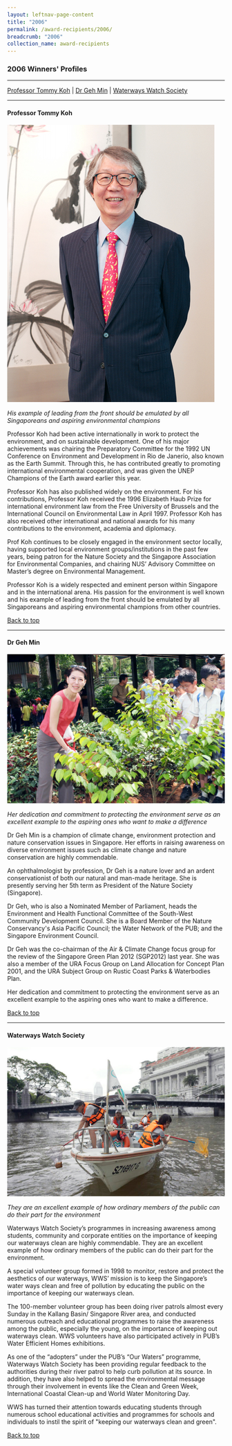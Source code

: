 ```yaml
---
layout: leftnav-page-content
title: "2006"
permalink: /award-recipients/2006/
breadcrumb: "2006"
collection_name: award-recipients
---
```


### 2006 Winners' Profiles

-------------------

[Professor Tommy Koh](#profkoh) | [Dr Geh Min](#drgeh) | [Waterways Watch Society](#wws)

-------------------

<a name="profkoh"></a>
#### Professor Tommy Koh

![Professor Tommy Koh](/images/award-recipients/2006-tommy-koh.jpg)

*His example of leading from the front should be emulated by all Singaporeans and aspiring environmental champions*

Professor Koh had been active internationally in work to protect the environment, and on sustainable development. One of his major achievements was chairing the Preparatory Committee for the 1992 UN Conference on Environment and Development in Rio de Janerio, also known as the Earth Summit. Through this, he has contributed greatly to promoting international environmental cooperation, and was given the UNEP Champions of the Earth award earlier this year.

Professor Koh has also published widely on the environment. For his contributions, Professor Koh received the 1996 Elizabeth Haub Prize for international environment law from the Free University of Brussels and the International Council on Environmental Law in April 1997. Professor Koh has also received other international and national awards for his many contributions to the environment, academia and diplomacy.

Prof Koh continues to be closely engaged in the environment sector locally, having supported local environment groups/institutions in the past few years, being patron for the Nature Society and the Singapore Association for Environmental Companies, and chairing NUS’ Advisory Committee on Master’s degree on Environmental Management.

Professor Koh is a widely respected and eminent person within Singapore and in the international arena. His passion for the environment is well known and his example of leading from the front should be emulated by all Singaporeans and aspiring environmental champions from other countries.

[Back to top](#top)

-------------------

<a name="drgeh"></a>
#### Dr Geh Min

![Dr Geh Min](/images/award-recipients/2006-geh-min.jpg)

*Her dedication and commitment to protecting the environment serve as an excellent example to the aspiring ones who want to make a difference*

Dr Geh Min is a champion of climate change, environment protection and nature conservation issues in Singapore. Her efforts in raising awareness on diverse environment issues such as climate change and nature conservation are highly commendable.

An ophthalmologist by profession, Dr Geh is a nature lover and an ardent conservationist of both our natural and man-made heritage. She is presently serving her 5th term as President of the Nature Society (Singapore).

Dr Geh, who is also a Nominated Member of Parliament, heads the Environment and Health Functional Committee of the South-West Community Development Council. She is a Board Member of the Nature Conservancy's Asia Pacific Council; the Water Network of the PUB; and the Singapore Environment Council.

Dr Geh was the co-chairman of the Air & Climate Change focus group for the review of the Singapore Green Plan 2012 (SGP2012) last year. She was also a member of the URA Focus Group on Land Allocation for Concept Plan 2001, and the URA Subject Group on Rustic Coast Parks & Waterbodies Plan.

Her dedication and commitment to protecting the environment serve as an excellent example to the aspiring ones who want to make a difference.

[Back to top](#top)

-------------------

<a name="wws"></a>
#### Waterways Watch Society

![Waterways Watch Society](/images/award-recipients/2006-waterways-watch.jpg)

*They are an excellent example of how ordinary members of the public can do their part for the environment*

Waterways Watch Society’s programmes in increasing awareness among students, community and corporate entities on the importance of keeping our waterways clean are highly commendable. They are an excellent example of how ordinary members of the public can do their part for the environment.

A special volunteer group formed in 1998 to monitor, restore and protect the aesthetics of our waterways, WWS’ mission is to keep the Singapore’s water ways clean and free of pollution by educating the public on the importance of keeping our waterways clean.

The 100-member volunteer group has been doing river patrols almost every Sunday in the Kallang Basin/ Singapore River area, and conducted numerous outreach and educational programmes to raise the awareness among the public, especially the young, on the importance of keeping out waterways clean. WWS volunteers have also participated actively in PUB’s Water Efficient Homes exhibitions.

As one of the “adopters” under the PUB’s “Our Waters” programme, Waterways Watch Society has been providing regular feedback to the authorities during their river patrol to help curb pollution at its source. In addition, they have also helped to spread the environmental message through their involvement in events like the Clean and Green Week, International Coastal Clean-up and World Water Monitoring Day.

WWS has turned their attention towards educating students through numerous school educational activities and programmes for schools and individuals to instil the spirit of "keeping our waterways clean and green".

[Back to top](#top)
